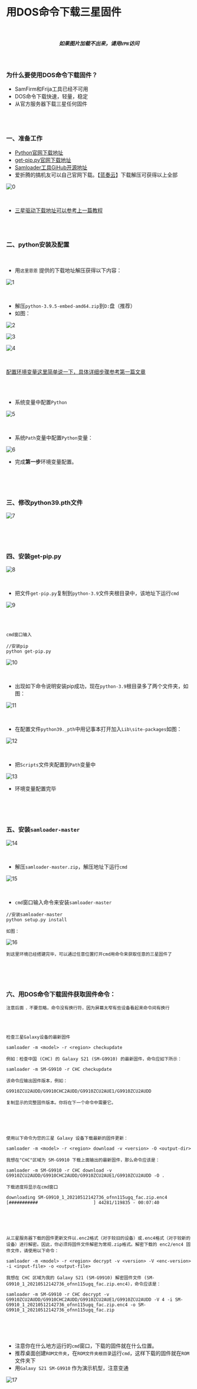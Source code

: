 

# 用DOS命令下载三星固件

<br>

##### <div align = "center">如果图片加载不出来，请用`VPN`访问</div>

<br>

### 为什么要使用DOS命令下载固件？

- SamFirm和Frija工具已经不可用
- DOS命令下载快速，轻量，稳定
- 从官方服务器下载三星任何固件

<br>

<br>

### 一、准备工作

- [Python官网下载地址](https://www.python.org/downloads/release/python-395/)
- [get-pip.py官网下载地址](https://bootstrap.pypa.io/get-pip.py)
- [Samloader工具GiHub开源地址](https://github.com/nlscc/samloader)
- 爱折腾的搞机友可以自己官网下载。【[蓝奏云](https://dashan3.lanzoui.com/iy2SApn1ove)】下载解压可获得以上全部

![0](https://github.com/Dashan-37/PP_Tutorial/raw/master/Images/Firmware_Images/image_0.png)

<br>

- [三星驱动下载地址可以参考上一篇教程](https://github.com/Dashan-37/PP_Tutorial/blob/master/Markdown/Uninstall_Markdown/Uninstall.md)

<br>

<br>

### 二、python安装及配置

<br>

- 用`这里恩恩` 提供的下载地址解压获得以下内容：

![1](https://github.com/Dashan-37/PP_Tutorial/raw/master/Images/Firmware_Images/image_1.png)

<br>

- 解压`python-3.9.5-embed-amd64.zip`到`D:`盘（推荐）
- 如图：

![2](https://github.com/Dashan-37/PP_Tutorial/raw/master/Images/Firmware_Images/image_2.png)

![3](https://github.com/Dashan-37/PP_Tutorial/raw/master/Images/Firmware_Images/image_3.png)

![4](https://github.com/Dashan-37/PP_Tutorial/raw/master/Images/Firmware_Images/image_4.png)

<br>

[配置环境变量这里简单说一下，具体详细步骤参考第一篇文章](https://github.com/Dashan-37/PP_Tutorial/blob/master/Markdown/Uninstall_Markdown/Uninstall.md) 

<br>

<br>

- 系统变量中配置`Python`

![5](https://github.com/Dashan-37/PP_Tutorial/raw/master/Images/Firmware_Images/image_5.png)

<br>

- 系统`Path`变量中配置`Python`变量：

![6](https://github.com/Dashan-37/PP_Tutorial/raw/master/Images/Firmware_Images/image_6.png)

- 完成**第一步**环境变量配置。

<br>

<br>

<br>

###  三、修改python39.pth文件

![7](https://github.com/Dashan-37/PP_Tutorial/raw/master/Images/Firmware_Images/image_7.png)

<br>

<br>

<br>

### 四、安装get-pip.py

![8](https://github.com/Dashan-37/PP_Tutorial/raw/master/Images/Firmware_Images/image_8.png)

<br>

- 把文件`get-pip.py`复制到`python-3.9`文件夹根目录中，该地址下运行`cmd`

![9](https://github.com/Dashan-37/PP_Tutorial/raw/master/Images/Firmware_Images/image_9.png)

<br>

<br>

```shell
cmd窗口输入

//安装pip 
python get-pip.py
```

![10](https://github.com/Dashan-37/PP_Tutorial/raw/master/Images/Firmware_Images/image_10.png)

<br>

- 出现如下命令说明安装pip成功，现在`python-3.9`根目录多了两个文件夹，如图：


![11](https://github.com/Dashan-37/PP_Tutorial/raw/master/Images/Firmware_Images/image_11.png)

<br>

-  在配置文件`python39._pth`中用记事本打开加入`Lib\site-packages`如图：

![12](https://github.com/Dashan-37/PP_Tutorial/raw/master/Images/Firmware_Images/image_12.png)

<br>

- 把`Scripts`文件夹配置到`Path`变量中

![13](https://github.com/Dashan-37/PP_Tutorial/raw/master/Images/Firmware_Images/image_13.png)

- 环境变量配置完毕 


<br>

<br>

<br>

### 五、安装`samloader-master`

![14](https://github.com/Dashan-37/PP_Tutorial/raw/master/Images/Firmware_Images/image_14.png)

<br>

- 解压`samloader-master.zip`，解压地址下运行`cmd`

![15](https://github.com/Dashan-37/PP_Tutorial/raw/master/Images/Firmware_Images/image_15.png) 

<br>

- `cmd`窗口输入命令来安装`samloader-master`

```
//安装samloader-master 
python setup.py install

如图：
```

![16](https://github.com/Dashan-37/PP_Tutorial/raw/master/Images/Firmware_Images/image_16.png)

`到这里环境已经搭建完毕，可以通过任意位置打开cmd用命令来获取任意的三星固件了`

<br>

<br>

<br>

### 六、用DOS命令下载固件获取固件命令：

`注意后面` `.` `不要忽略，命令没有换行符，因为屏幕太窄有些设备看起来命令间有换行`

<br>

<br>

`检查三星Galaxy设备的最新固件`

```shell
samloader -m <model> -r <region> checkupdate
```

`例如：检查中国 (CHC) 的 Galaxy S21 (SM-G9910) 的最新固件，命令应如下所示：`

```shell
samloader -m SM-G9910 -r CHC checkupdate
```

`该命令应输出固件版本，例如：`

```shell
G9910ZCU2AUDD/G9910CHC2AUDD/G9910ZCU2AUE1/G9910ZCU2AUDD
```

`复制显示的完整固件版本。你将在下一个命令中需要它。`

<br>

<br>

<br>

`使用以下命令为您的三星 Galaxy 设备下载最新的固件更新：`

```shell
samloader -m <model> -r <region> download -v <version> -O <output-dir>
```

`我想在"CHC"区域为 SM-G9910 下载上面输出的最新固件，那么命令应该是：`

```shell
samloader -m SM-G9910 -r CHC download -v G9910ZCU2AUDD/G9910CHC2AUDD/G9910ZCU2AUE1/G9910ZCU2AUDD -O .
```

`下载进度将显示在cmd窗口`

```shell
downloading SM-G9910_1_20210512142736_ofnn115ugq_fac.zip.enc4
[###########                     ] 44281/119835 - 00:07:40
```

<br>

<br>

<br>`从三星服务器下载的固件更新文件以.enc2格式（对于较旧的设备）或.enc4格式（对于较新的设备）进行解密。因此，你必须将固件文件解密为常规.zip格式。解密下载的 enc2/enc4 固件文件，请使用以下命令：`

```shell
samloader -m <model> -r <region> decrypt -v <version> -V <enc-version> -i <input-file> -o <output-file>
```

`我想在 CHC 区域为我的 Galaxy S21 (SM-G9910) 解密固件文件 (SM-G9910_1_20210512142736_ofnn115ugq_fac.zip.enc4)，命令应该是：`

```shell
samloader -m SM-G9910 -r CHC decrypt -v G9910ZCU2AUDD/G9910CHC2AUDD/G9910ZCU2AUE1/G9910ZCU2AUDD -V 4 -i SM-G9910_1_20210512142736_ofnn115ugq_fac.zip.enc4 -o SM-G9910_1_20210512142736_ofnn115ugq_fac.zip
```

<br>

<br>

<br>

- 注意你在什么地方运行的`cmd`窗口，下载的固件就在什么位置。
- 推荐桌面创建`ROM文件夹`，在`ROM文件夹根目录`运行`cmd`，这样下载的固件就在`ROM`文件夹下
- 用`Galaxy S21 SM-G9910` 作为演示机型，注意变通

![17](https://github.com/Dashan-37/PP_Tutorial/raw/master/Images/Firmware_Images/image_17.png) 

